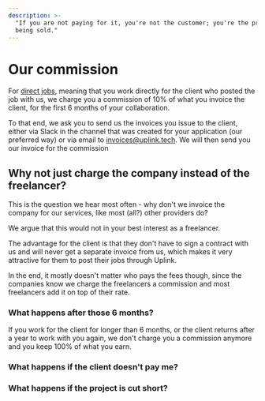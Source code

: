 ```yaml
---
description: >-
  "If you are not paying for it, you're not the customer; you're the product
  being sold."
---
```


# Our commission

For [direct jobs](https://kb.uplink.tech/freelancers/job-arrangements#direct), meaning that you work directly for the client who posted the job with us, we charge you a commission of 10% of what you invoice the client, for the first 6 months of your collaboration.

To that end, we ask you to send us the invoices you issue to the client, either via Slack in the channel that was created for your application \(our preferred way\) or via email to [invoices@uplink.tech](mailto:invoices@uplink.tech). We will then send you our invoice for the commission 

## Why not just charge the company instead of the freelancer?

This is the question we hear most often - why don't we invoice the company for our services, like most \(all?\) other providers do?

We argue that this would not in your best interest as a freelancer.

The advantage for the client is that they don't have to sign a contract with us and will never get a separate invoice from us, which makes it very attractive for them to post their jobs through Uplink.

In the end, it mostly doesn't matter who pays the fees though, since the companies know we charge the freelancers a commission and most freelancers add it on top of their rate.

### What happens after those 6 months?

If you work for the client for longer than 6 months, or the client returns after a year to work with you again, we don't charge you a commission anymore and you keep 100% of what you earn.

### What happens if the client doesn't pay me?

### What happens if the project is cut short?


